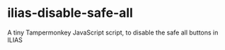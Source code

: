 # ilias-disable-safe-all

A tiny Tampermonkey JavaScript script, to disable the safe all buttons in ILIAS
